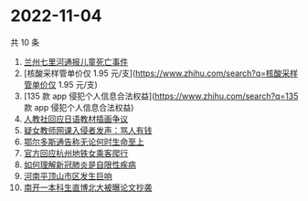 # 2022-11-04

共 10 条

<!-- BEGIN -->
<!-- 最后更新时间 Fri Nov 04 2022 12:34:05 GMT+0800 (China Standard Time) -->

1. [兰州七里河通报儿童死亡事件](https://www.zhihu.com/search?q=兰州七里河通报儿童死亡事件)
1. [核酸采样管单价仅 1.95 元/支](https://www.zhihu.com/search?q=核酸采样管单价仅 1.95 元/支)
1. [135 款 app 侵犯个人信息合法权益](https://www.zhihu.com/search?q=135 款 app 侵犯个人信息合法权益)
1. [人教社回应日语教材插画争议](https://www.zhihu.com/search?q=人教社回应日语教材插画争议)
1. [疑女教师网课入侵者发声：骂人有钱](https://www.zhihu.com/search?q=疑女教师网课入侵者发声：骂人有钱)
1. [鄂尔多斯通告称无论何时生命至上](https://www.zhihu.com/search?q=鄂尔多斯通告称无论何时生命至上)
1. [官方回应杭州地铁女乘客爬行](https://www.zhihu.com/search?q=官方回应杭州地铁女乘客爬行)
1. [如何理解新冠肺炎是自限性疾病](https://www.zhihu.com/search?q=如何理解新冠肺炎是自限性疾病)
1. [河南平顶山市区发生巨响](https://www.zhihu.com/search?q=河南平顶山市区发生巨响)
1. [南开一本科生直博北大被曝论文抄袭](https://www.zhihu.com/search?q=南开一本科生直博北大被曝论文抄袭)

<!-- END -->
